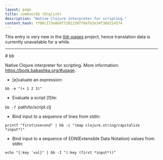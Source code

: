 ```yaml
---
layout: page
title: common/bb (English)
description: "Native Clojure interpreter for scripting."
content_hash: ff00c173e8e6f7281238ff6bfb2e34f38d214374
---
```


This entry is very new in the [tldr-pages](https://github.com/tldr-pages/tldr) project, hence translation data is currently unavailable for a while.

<hr># bb

Native Clojure interpreter for scripting.
More information: <https://book.babashka.org/#usage>.

- [e]valuate an expression:

`bb -e "(+ 1 2 3)"`

- Evaluate a script [f]ile:

`bb -f `<span class="tldr-var badge badge-pill bg-dark-lm bg-white-dm text-white-lm text-dark-dm font-weight-bold">path/to/script.clj</span>

- Bind input to a sequence of lines from stdin:

`printf "first\nsecond" | bb -i "(map clojure.string/capitalize *input*)"`

- Bind input to a sequence of EDN(Extensible Data Notation) values from stdin:

`echo "{:key 'val}" | bb -I "(:key (first *input*))"`
